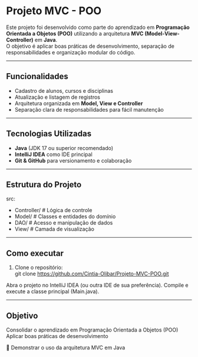 # Projeto MVC - POO

Este projeto foi desenvolvido como parte do aprendizado em **Programação Orientada a Objetos (POO)** utilizando a arquitetura **MVC (Model-View-Controller)** em **Java**.  
O objetivo é aplicar boas práticas de desenvolvimento, separação de responsabilidades e organização modular do código.

_________________________________________________________________________________________________________________________

## Funcionalidades

- Cadastro de alunos, cursos e disciplinas  
- Atualização e listagem de registros  
- Arquitetura organizada em **Model, View e Controller**  
- Separação clara de responsabilidades para fácil manutenção  
_________________________________________________________________________________________________________________________

## Tecnologias Utilizadas

- **Java** (JDK 17 ou superior recomendado)  
- **IntelliJ IDEA** como IDE principal  
- **Git & GitHub** para versionamento e colaboração  
_________________________________________________________________________________________________________________________

## Estrutura do Projeto

src:
- Controller/ # Lógica de controle
- Model/ # Classes e entidades do domínio
- DAO/ # Acesso e manipulação de dados
- View/ # Camada de visualização
_________________________________________________________________________________________________________________________

## Como executar

1. Clone o repositório:  
   git clone https://github.com/Cintia-Olibar/Projeto-MVC-POO.git

Abra o projeto no IntelliJ IDEA (ou outra IDE de sua preferência).
Compile e execute a classe principal (Main.java).
_________________________________________________________________________________________________________________________

## Objetivo

Consolidar o aprendizado em Programação Orientada a Objetos (POO)
Aplicar boas práticas de desenvolvimento

📌 Demonstrar o uso da arquitetura MVC em Java
